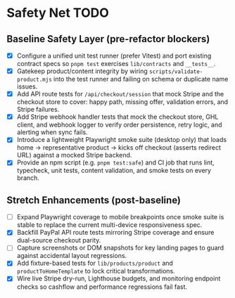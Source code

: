 # Safety Net TODO

## Baseline Safety Layer (pre-refactor blockers)
- [x] Configure a unified unit test runner (prefer Vitest) and port existing contract specs so `pnpm test` exercises `lib/contracts` and `__tests__`.
- [x] Gatekeep product/content integrity by wiring `scripts/validate-product.mjs` into the test runner and failing on schema or duplicate name issues.
- [x] Add API route tests for `/api/checkout/session` that mock Stripe and the checkout store to cover: happy path, missing offer, validation errors, and Stripe failures.
- [x] Add Stripe webhook handler tests that mock the checkout store, GHL client, and webhook logger to verify order persistence, retry logic, and alerting when sync fails.
- [x] Introduce a lightweight Playwright smoke suite (desktop only) that loads home → representative product → kicks off checkout (asserts redirect URL) against a mocked Stripe backend.
- [x] Provide an npm script (e.g. `pnpm test:safe`) and CI job that runs lint, typecheck, unit tests, content validation, and smoke tests on every branch.

## Stretch Enhancements (post-baseline)
- [ ] Expand Playwright coverage to mobile breakpoints once smoke suite is stable to replace the current multi-device responsiveness spec.
- [x] Backfill PayPal API route tests mirroring Stripe coverage and ensure dual-source checkout parity.
- [ ] Capture screenshots or DOM snapshots for key landing pages to guard against accidental layout regressions.
- [x] Add fixture-based tests for `lib/products/product` and `productToHomeTemplate` to lock critical transformations.
- [x] Wire live Stripe dry-run, Lighthouse budgets, and monitoring endpoint checks so cashflow and performance regressions fail fast.
